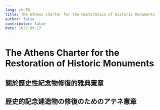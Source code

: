```yaml
---
lang: zh-TW
title: The Athens Charter for the Restoration of Historic Monuments
author: false
contributor: false
date: 2022-09-17
---
```

# The Athens Charter for the Restoration of Historic Monuments
## 關於歷史性紀念物修復的雅典憲章
## 歴史的記念建造物の修復のためのアテネ憲章